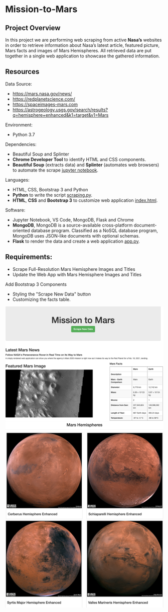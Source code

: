 # Mission-to-Mars

## Project Overview

In this project we are performing web scraping from active **Nasa’s** websites in order to retrieve information about Nasa’s latest article, featured picture, Mars facts and images of Mars Hemispheres. All retrieved data are put together in a single web application to showcase the gathered information.

## Resources 

Data Source:
- https://mars.nasa.gov/news/
- https://redplanetscience.com/
- https://spaceimages-mars.com
- https://astrogeology.usgs.gov/search/results?q=hemisphere+enhanced&k1=target&v1=Mars

Environment: 
- Python 3.7

Dependencies: 
- Beautiful Soup and Splinter 
- **Chrome Developer Tool** to identify HTML and CSS components.
- **Beautiful Soup** (extracts data) and **Splinter** (automates web browsers) to automate the scrape [jupyter notebook](Mission_to_Mars_Challenge.ipynb).

Languages: 
- HTML, CSS, Bootstrap 3 and Python
- **Python** to write the script [scraping.py](scraping.py).
- **HTML**, **CSS** and **Bootstrap 3** to customize web application [index.html](templates/index.html).

Software: 
- Jupyter Notebook, VS Code, MongoDB, Flask and Chrome
- **MongoDB**, MongoDB is a source-available cross-platform document-oriented database program. Classified as a NoSQL database program, MongoDB uses JSON-like documents with optional schemas.
- **Flask** to render the data and create a web application [app.py](app.py).

## Requirements:
- Scrape Full-Resolution Mars Hemisphere Images and Titles
- Update the Web App with Mars Hemisphere Images and Titles


Add Bootstrap 3 Components
 - Styling the "Scrape New Data" button
 - Customizing the facts table.

![Mission-To-Mars](https://github.com/Lauramasonjar/Mission-To-Mars/blob/main/Images/Mars_Scrape_1.png)
![Mission_To_Mars](https://github.com/Lauramasonjar/Mission-To-Mars/blob/main/Images/Mars_Scrape_2.png)
![Mission_To_Mars](https://github.com/Lauramasonjar/Mission-To-Mars/blob/main/Images/Mars_Scrape_3.png)
